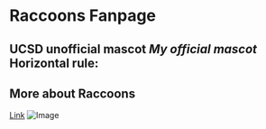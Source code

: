 # Raccoons Fanpage
**UCSD unofficial mascot** 
*My official mascot*
Horizontal rule:
--------------
## More about Raccoons
[Link](https://www.nationalgeographic.com/animals/mammals/facts/raccoon)
![Image](https://www.mercurynews.com/wp-content/uploads/2016/08/20130220_013143_raccoon-copy.jpg?w=640)
